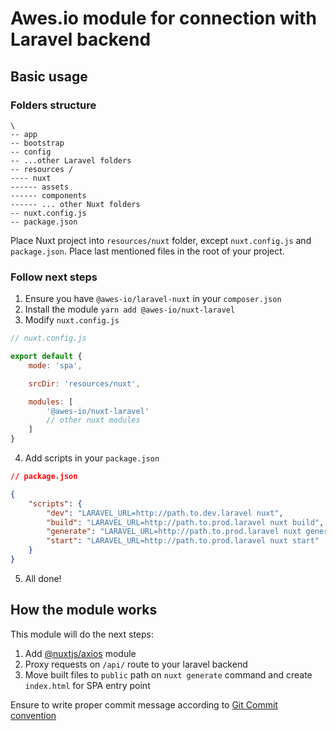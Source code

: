 # Awes.io module for connection with Laravel backend

## Basic usage

### Folders structure

```
\
-- app
-- bootstrap
-- config
-- ...other Laravel folders
-- resources /
---- nuxt
------ assets
------ components
------ ... other Nuxt folders
-- nuxt.config.js
-- package.json
```

Place Nuxt project into `resources/nuxt` folder, except `nuxt.config.js` and `package.json`. Place last mentioned files in the root of your project.

### Follow next steps

1. Ensure you have `@awes-io/laravel-nuxt` in your `composer.json`
2. Install the module `yarn add @awes-io/nuxt-laravel`
3. Modify `nuxt.config.js`

```javascript
// nuxt.config.js

export default {
    mode: 'spa',

    srcDir: 'resources/nuxt',

    modules: [
        '@awes-io/nuxt-laravel'
        // other nuxt modules
    ]
}
```

4. Add scripts in your `package.json`

```json
// package.json

{
    "scripts": {
        "dev": "LARAVEL_URL=http://path.to.dev.laravel nuxt",
        "build": "LARAVEL_URL=http://path.to.prod.laravel nuxt build",
        "generate": "LARAVEL_URL=http://path.to.prod.laravel nuxt generate",
        "start": "LARAVEL_URL=http://path.to.prod.laravel nuxt start"
    }
}
```

5. All done!

## How the module works

This module will do the next steps:

1. Add [@nuxtjs/axios](https://axios.nuxtjs.org/) module
2. Proxy requests on `/api/` route to your laravel backend
3. Move built files to `public` path on `nuxt generate` command and create `index.html` for SPA entry point

Ensure to write proper commit message according to [Git Commit convention](https://www.conventionalcommits.org/)
